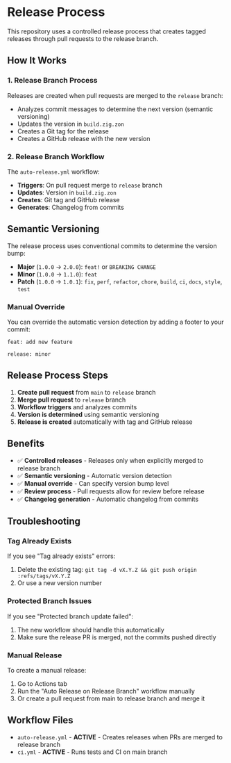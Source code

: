 # Release Process

This repository uses a controlled release process that creates tagged releases through pull requests to the release branch.

## How It Works

### 1. Release Branch Process
Releases are created when pull requests are merged to the `release` branch:
- Analyzes commit messages to determine the next version (semantic versioning)
- Updates the version in `build.zig.zon`
- Creates a Git tag for the release
- Creates a GitHub release with the new version

### 2. Release Branch Workflow
The `auto-release.yml` workflow:
- **Triggers**: On pull request merge to `release` branch
- **Updates**: Version in `build.zig.zon`
- **Creates**: Git tag and GitHub release
- **Generates**: Changelog from commits

## Semantic Versioning

The release process uses conventional commits to determine the version bump:

- **Major** (`1.0.0` → `2.0.0`): `feat!` or `BREAKING CHANGE`
- **Minor** (`1.0.0` → `1.1.0`): `feat`
- **Patch** (`1.0.0` → `1.0.1`): `fix`, `perf`, `refactor`, `chore`, `build`, `ci`, `docs`, `style`, `test`

### Manual Override
You can override the automatic version detection by adding a footer to your commit:
```
feat: add new feature

release: minor
```

## Release Process Steps

1. **Create pull request** from `main` to `release` branch
2. **Merge pull request** to `release` branch
3. **Workflow triggers** and analyzes commits
4. **Version is determined** using semantic versioning
5. **Release is created** automatically with tag and GitHub release

## Benefits

- ✅ **Controlled releases** - Releases only when explicitly merged to release branch
- ✅ **Semantic versioning** - Automatic version detection
- ✅ **Manual override** - Can specify version bump level
- ✅ **Review process** - Pull requests allow for review before release
- ✅ **Changelog generation** - Automatic changelog from commits

## Troubleshooting

### Tag Already Exists
If you see "Tag already exists" errors:
1. Delete the existing tag: `git tag -d vX.Y.Z && git push origin :refs/tags/vX.Y.Z`
2. Or use a new version number

### Protected Branch Issues
If you see "Protected branch update failed":
1. The new workflow should handle this automatically
2. Make sure the release PR is merged, not the commits pushed directly

### Manual Release
To create a manual release:
1. Go to Actions tab
2. Run the "Auto Release on Release Branch" workflow manually
3. Or create a pull request from main to release branch and merge it

## Workflow Files

- `auto-release.yml` - **ACTIVE** - Creates releases when PRs are merged to release branch
- `ci.yml` - **ACTIVE** - Runs tests and CI on main branch
